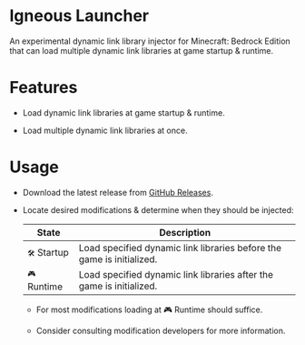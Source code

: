 # Igneous Launcher

An experimental dynamic link library injector for Minecraft: Bedrock Edition that can load multiple dynamic link libraries at game startup & runtime.

# Features

- Load dynamic link libraries at game startup & runtime.

- Load multiple dynamic link libraries at once.

# Usage

- Download the latest release from [GitHub Releases](https://github.com/Aetopia/Igneous.Launcher/releases).

- Locate desired modifications & determine when they should be injected:

    |State|Description|
    |-|-|
    |<kbd>🛠️</kbd> Startup|Load specified dynamic link libraries before the game is initialized.|
    |<kbd>🎮</kbd> Runtime|Load specified dynamic link libraries after the game is initialized.|

    - For most modifications loading at <kbd>🎮</kbd> Runtime should suffice.

    - Consider consulting modification developers for more information.

